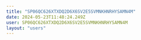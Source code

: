 ```yaml
---
title: "SP06QC626XTXDQ2D6X6SV2E5SVMNKHNRHYSAMN4M"
date: 2024-05-23T11:48:24.249Z
user: SP06QC626XTXDQ2D6X6SV2E5SVMNKHNRHYSAMN4M
layout: "users"
---
```

    